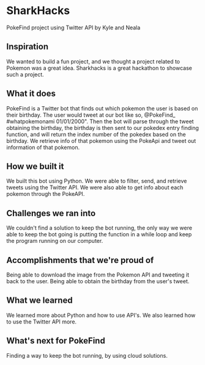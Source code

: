 # SharkHacks
PokeFind project using Twitter API
by Kyle and Neala

## Inspiration
We wanted to build a fun project, and we thought a project related to Pokemon was a great idea. Sharkhacks is a great hackathon to showcase such a project.

## What it does
PokeFind is a Twitter bot that finds out which pokemon the user is based on their birthday. The user would tweet at our bot like so, @PokeFind_ #whatpokemonami 01/01/2000". Then the bot will parse through the tweet obtaining the birthday, the birthday is then sent to our pokedex entry finding function, and will return the index number of the pokedex based on the birthday. We retrieve info of that pokemon using the PokeApi and tweet out information of that pokemon.


## How we built it
We built this bot using Python. We were able to filter, send, and retrieve tweets using the Twitter API. We were also able to get info about each pokemon through the PokeAPI.

## Challenges we ran into
We couldn't find a solution to keep the bot running, the only way we were able to keep the bot going is putting the function in a while loop and keep the program running on our computer.

## Accomplishments that we're proud of
Being able to download the image from the Pokemon API and tweeting it back to the user.  Being able to obtain the birthday from the user's tweet.


## What we learned
We learned more about Python and how to use API's. We also learned how to use the Twitter API more.

## What's next for PokeFind
Finding a way to keep the bot running, by using cloud solutions.
